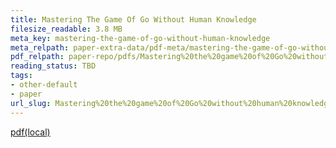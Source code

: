 ```yaml
---
title: Mastering The Game Of Go Without Human Knowledge
filesize_readable: 3.8 MB
meta_key: mastering-the-game-of-go-without-human-knowledge
meta_relpath: paper-extra-data/pdf-meta/mastering-the-game-of-go-without-human-knowledge.yaml
pdf_relpath: paper-repo/pdfs/Mastering%20the%20game%20of%20Go%20without%20human%20knowledge.pdf
reading_status: TBD
tags:
- other-default
- paper
url_slug: Mastering%20the%20game%20of%20Go%20without%20human%20knowledge
---
```


[pdf(local)](../../paper-repo/pdfs/Mastering%20the%20game%20of%20Go%20without%20human%20knowledge.pdf)
